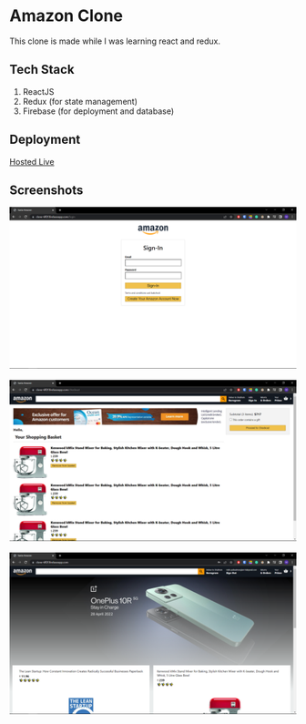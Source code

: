 # Amazon Clone

This clone is made while I was learning react and redux.

## Tech Stack
1) ReactJS
2) Redux (for state management)
3) Firebase (for deployment and database)

## Deployment
<a href = "https://clone-6ff2f.firebaseapp.com/">Hosted Live</a>

## Screenshots

<div align = "left">
  <img src="https://raw.githubusercontent.com/manglam16/amazon-clone/main/screenshots/Screenshot%20(151).png">
</div>
<br>
<div align = "left">
  <img src="https://raw.githubusercontent.com/manglam16/amazon-clone/main/screenshots/Screenshot%20(152).png">
</div>

<br>

<div align = "left">
  <img src="https://raw.githubusercontent.com/manglam16/amazon-clone/main/screenshots/Screenshot%20(153).png">
</div>

<br>


  

